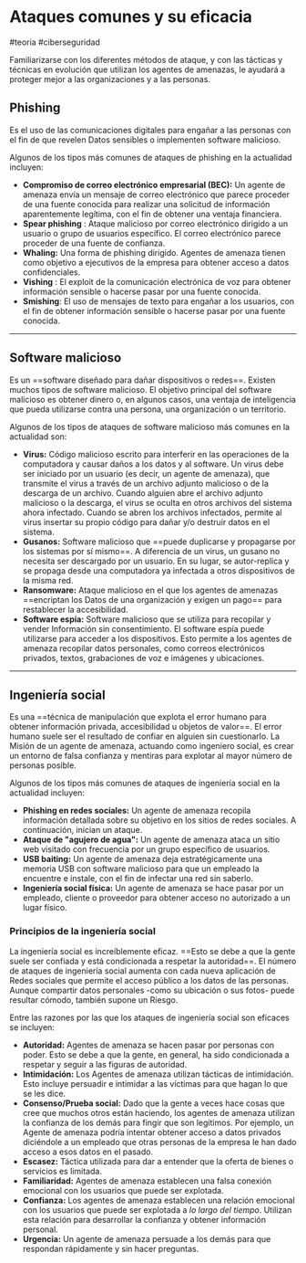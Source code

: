 # Ataques comunes y su eficacia
#teoria #ciberseguridad

Familiarizarse con los diferentes métodos de ataque, y con las tácticas y técnicas en evolución que utilizan los agentes de amenazas, le ayudará a proteger mejor a las organizaciones y a las personas.

## Phishing
Es el uso de las comunicaciones digitales para engañar a las personas con el fin de que revelen Datos sensibles o implementen software malicioso.

Algunos de los tipos más comunes de ataques de phishing en la actualidad incluyen:

- **Compromiso de correo electrónico empresarial (BEC):** Un agente de amenaza envía un mensaje de correo electrónico que parece proceder de una fuente conocida para realizar una solicitud de información aparentemente legítima, con el fin de obtener una ventaja financiera.
- **Spear phishing** : Ataque malicioso por correo electrónico dirigido a un usuario o grupo de usuarios específico. El correo electrónico parece proceder de una fuente de confianza.
- **Whaling:** Una forma de phishing dirigido. Agentes de amenaza tienen como objetivo a ejecutivos de la empresa para obtener acceso a datos confidenciales.
- **Vishing** : El exploit de la comunicación electrónica de voz para obtener información sensible o hacerse pasar por una fuente conocida.
- **Smishing**: El uso de mensajes de texto para engañar a los usuarios, con el fin de obtener información sensible o hacerse pasar por una fuente conocida.
---
## Software malicioso
Es un ==software diseñado para dañar dispositivos o redes==. Existen muchos tipos de software malicioso. El objetivo principal del software malicioso es obtener dinero o, en algunos casos, una ventaja de inteligencia que pueda utilizarse contra una persona, una organización o un territorio.

Algunos de los tipos de ataques de software malicioso más comunes en la actualidad son:

- **Virus:** Código malicioso escrito para interferir en las operaciones de la computadora y causar daños a los datos y al software. Un virus debe ser iniciado por un usuario (es decir, un agente de amenaza), que transmite el virus a través de un archivo adjunto malicioso o de la descarga de un archivo. Cuando alguien abre el archivo adjunto malicioso o la descarga, el virus se oculta en otros archivos del sistema ahora infectado. Cuando se abren los archivos infectados, permite al virus insertar su propio código para dañar y/o destruir datos en el sistema.
- **Gusanos:** Software malicioso que ==puede duplicarse y propagarse por los sistemas por sí mismo==. A diferencia de un virus, un gusano no necesita ser descargado por un usuario. En su lugar, se autor-replica y se propaga desde una computadora ya infectada a otros dispositivos de la misma red.
- **Ransomware:** Ataque malicioso en el que los agentes de amenazas ==encriptan los Datos de una organización y exigen un pago== para restablecer la accesibilidad.
- **Software espía:** Software malicioso que se utiliza para recopilar y vender Información sin consentimiento. El software espía puede utilizarse para acceder a los dispositivos. Esto permite a los agentes de amenaza recopilar datos personales, como correos electrónicos privados, textos, grabaciones de voz e imágenes y ubicaciones.
---
## Ingeniería social
Es una ==técnica de manipulación que explota el error humano para obtener información privada, accesibilidad u objetos de valor==. El error humano suele ser el resultado de confiar en alguien sin cuestionarlo. La Misión de un agente de amenaza, actuando como ingeniero social, es crear un entorno de falsa confianza y mentiras para explotar al mayor número de personas posible.

Algunos de los tipos más comunes de ataques de ingeniería social en la actualidad incluyen:

- **Phishing en redes sociales:** Un agente de amenaza recopila información detallada sobre su objetivo en los sitios de redes sociales. A continuación, inician un ataque.
- **Ataque de "agujero de agua":** Un agente de amenaza ataca un sitio web visitado con frecuencia por un grupo específico de usuarios.
- **USB baiting:** Un agente de amenaza deja estratégicamente una memoria USB con software malicioso para que un empleado la encuentre e instale, con el fin de infectar una red sin saberlo.
- **Ingeniería social física:** Un agente de amenaza se hace pasar por un empleado, cliente o proveedor para obtener acceso no autorizado a un lugar físico.
### **Principios de la ingeniería social**

La ingeniería social es increíblemente eficaz. ==Esto se debe a que la gente suele ser confiada y está condicionada a respetar la autoridad==. El número de ataques de ingeniería social aumenta con cada nueva aplicación de Redes sociales que permite el acceso público a los datos de las personas. Aunque compartir datos personales -como su ubicación o sus fotos- puede resultar cómodo, también supone un Riesgo.

Entre las razones por las que los ataques de ingeniería social son eficaces se incluyen:

- **Autoridad:** Agentes de amenaza se hacen pasar por personas con poder. Esto se debe a que la gente, en general, ha sido condicionada a respetar y seguir a las figuras de autoridad.
- **Intimidación:** Los Agentes de amenaza utilizan tácticas de intimidación. Esto incluye persuadir e intimidar a las víctimas para que hagan lo que se les dice.
- **Consenso/Prueba social:** Dado que la gente a veces hace cosas que cree que muchos otros están haciendo, los agentes de amenaza utilizan la confianza de los demás para fingir que son legítimos. Por ejemplo, un Agente de amenaza podría intentar obtener acceso a datos privados diciéndole a un empleado que otras personas de la empresa le han dado acceso a esos datos en el pasado.
- **Escasez:** Táctica utilizada para dar a entender que la oferta de bienes o servicios es limitada.
- **Familiaridad:** Agentes de amenaza establecen una falsa conexión emocional con los usuarios que puede ser explotada.
- **Confianza:** Los agentes de amenaza establecen una relación emocional con los usuarios que puede ser explotada a _lo largo del tiempo_. Utilizan esta relación para desarrollar la confianza y obtener información personal.
- **Urgencia:** Un agente de amenaza persuade a los demás para que respondan rápidamente y sin hacer preguntas.